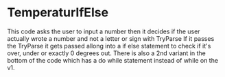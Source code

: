 # TemperaturIfElse
This code asks the user to input a number then it decides if the user actually wrote a number and not a letter or sign with TryParse
If it passes the TryParse it gets passed allong into a if else statement to check if it's over, under or exactly 0 degrees out.
There is also a 2nd variant in the bottom of the code which has a do while statement instead of while on the v1.
